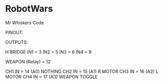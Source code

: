 # RobotWars

Mr Whiskers Code

PINOUT:

OUTPUTS:

H BRIDGE
IN1 = 3
IN2 = 5
IN3 = 6
IN4 = 9

WEAPON (Relay) = 12

CH1 IN = 14 (A0)	NOTHING
CH2 IN = 15 (A1)	R MOTOR
CH3 IN = 16 (A2)	L MOTOR
CH4 IN = 17 (A3)	WEAPON TOGGLE
